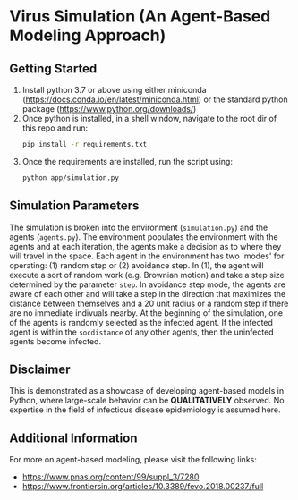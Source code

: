 # Virus Simulation (An Agent-Based Modeling Approach)

## Getting Started
1. Install python 3.7 or above using either miniconda (https://docs.conda.io/en/latest/miniconda.html) or the standard python package (https://www.python.org/downloads/)
2. Once python is installed, in a shell window, navigate to the root dir of this repo and run:
    ```bash
    pip install -r requirements.txt
    ```
3. Once the requirements are installed, run the script using:
    ```bash
    python app/simulation.py
    ```

## Simulation Parameters
The simulation is broken into the environment (`simulation.py`) and the agents (`agents.py`). The environment populates the environment with the agents and at each iteration, the agents make a decision as to where they will travel in the space. Each agent in the environment has two 'modes' for operating: (1) random step or (2) avoidance step. In (1), the agent will execute a sort of random work (e.g. Brownian motion) and take a step size determined by the parameter `step`. In avoidance step mode, the agents are aware of each other and will take a step in the direction that maximizes the distance between themselves and a 20 unit radius or a random step if there are no immediate indivuals nearby. At the beginning of the simulation, one of the agents is randomly selected as the infected agent. If the infected agent is within the `socdistance` of any other agents, then the uninfected agents become infected. 


## Disclaimer
This is demonstrated as a showcase of developing agent-based models in Python, where large-scale behavior can be **QUALITATIVELY** observed. No expertise in the field of  infectious disease epidemiology is assumed here. 


## Additional Information
For more on agent-based modeling, please visit the following links:
- https://www.pnas.org/content/99/suppl_3/7280
- https://www.frontiersin.org/articles/10.3389/fevo.2018.00237/full